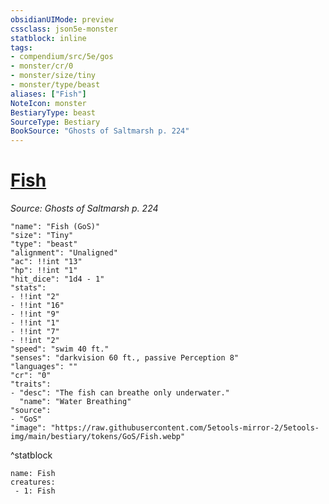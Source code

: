 ```yaml
---
obsidianUIMode: preview
cssclass: json5e-monster
statblock: inline
tags:
- compendium/src/5e/gos
- monster/cr/0
- monster/size/tiny
- monster/type/beast
aliases: ["Fish"]
NoteIcon: monster
BestiaryType: beast
SourceType: Bestiary
BookSource: "Ghosts of Saltmarsh p. 224"
---
```

# [Fish](2-Mechanics/CLI/bestiary/beast/fish-gos.md)
*Source: Ghosts of Saltmarsh p. 224*  

```statblock
"name": "Fish (GoS)"
"size": "Tiny"
"type": "beast"
"alignment": "Unaligned"
"ac": !!int "13"
"hp": !!int "1"
"hit_dice": "1d4 - 1"
"stats":
- !!int "2"
- !!int "16"
- !!int "9"
- !!int "1"
- !!int "7"
- !!int "2"
"speed": "swim 40 ft."
"senses": "darkvision 60 ft., passive Perception 8"
"languages": ""
"cr": "0"
"traits":
- "desc": "The fish can breathe only underwater."
  "name": "Water Breathing"
"source":
- "GoS"
"image": "https://raw.githubusercontent.com/5etools-mirror-2/5etools-img/main/bestiary/tokens/GoS/Fish.webp"
```
^statblock

```encounter-table
name: Fish
creatures:
 - 1: Fish
```